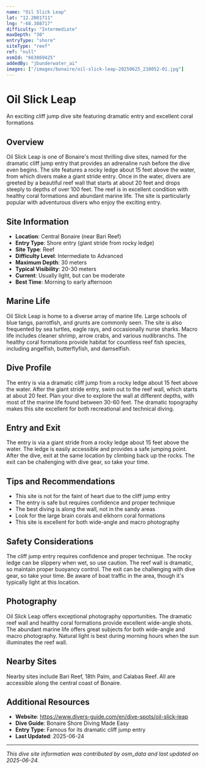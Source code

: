 ```yaml
---
name: "Oil Slick Leap"
lat: "12.2001711"
lng: "-68.308717"
difficulty: "Intermediate"
maxDepth: "30"
entryType: "shore"
siteType: "reef"
ref: "null"
osmId: "663869425"
addedBy: "jbunderwater_ai"
images: ["/images/bonaire/oil-slick-leap-20250625_210052-01.jpg"]
---
```



# Oil Slick Leap

An exciting cliff jump dive site featuring dramatic entry and excellent coral formations

## Overview
Oil Slick Leap is one of Bonaire's most thrilling dive sites, named for the dramatic cliff jump entry that provides an adrenaline rush before the dive even begins. The site features a rocky ledge about 15 feet above the water, from which divers make a giant stride entry. Once in the water, divers are greeted by a beautiful reef wall that starts at about 20 feet and drops steeply to depths of over 100 feet. The reef is in excellent condition with healthy coral formations and abundant marine life. The site is particularly popular with adventurous divers who enjoy the exciting entry.

## Site Information
- **Location**: Central Bonaire (near Bari Reef)
- **Entry Type**: Shore entry (giant stride from rocky ledge)
- **Site Type**: Reef
- **Difficulty Level**: Intermediate to Advanced
- **Maximum Depth**: 30 meters
- **Typical Visibility**: 20-30 meters
- **Current**: Usually light, but can be moderate
- **Best Time**: Morning to early afternoon

## Marine Life
Oil Slick Leap is home to a diverse array of marine life. Large schools of blue tangs, parrotfish, and grunts are commonly seen. The site is also frequented by sea turtles, eagle rays, and occasionally nurse sharks. Macro life includes cleaner shrimp, arrow crabs, and various nudibranchs. The healthy coral formations provide habitat for countless reef fish species, including angelfish, butterflyfish, and damselfish.

## Dive Profile
The entry is via a dramatic cliff jump from a rocky ledge about 15 feet above the water. After the giant stride entry, swim out to the reef wall, which starts at about 20 feet. Plan your dive to explore the wall at different depths, with most of the marine life found between 30-60 feet. The dramatic topography makes this site excellent for both recreational and technical diving.

## Entry and Exit
The entry is via a giant stride from a rocky ledge about 15 feet above the water. The ledge is easily accessible and provides a safe jumping point. After the dive, exit at the same location by climbing back up the rocks. The exit can be challenging with dive gear, so take your time.

## Tips and Recommendations
- This site is not for the faint of heart due to the cliff jump entry
- The entry is safe but requires confidence and proper technique
- The best diving is along the wall, not in the sandy areas
- Look for the large brain corals and elkhorn coral formations
- This site is excellent for both wide-angle and macro photography

## Safety Considerations
The cliff jump entry requires confidence and proper technique. The rocky ledge can be slippery when wet, so use caution. The reef wall is dramatic, so maintain proper buoyancy control. The exit can be challenging with dive gear, so take your time. Be aware of boat traffic in the area, though it's typically light at this location.

## Photography
Oil Slick Leap offers exceptional photography opportunities. The dramatic reef wall and healthy coral formations provide excellent wide-angle shots. The abundant marine life offers great subjects for both wide-angle and macro photography. Natural light is best during morning hours when the sun illuminates the reef wall.

## Nearby Sites
Nearby sites include Bari Reef, 18th Palm, and Calabas Reef. All are accessible along the central coast of Bonaire.

## Additional Resources
- **Website**: https://www.divers-guide.com/en/dive-spots/oil-slick-leap
- **Dive Guide**: Bonaire Shore Diving Made Easy
- **Entry Type**: Famous for its dramatic cliff jump entry
- **Last Updated**: 2025-06-24

---
*This dive site information was contributed by osm_data and last updated on 2025-06-24.* 